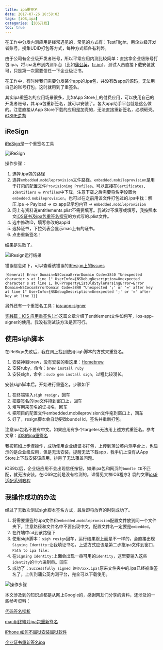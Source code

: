 ```yaml
---
title: ipa重签名
date: 2017-07-26 10:58:03
tags: [iOS,ipa]
categories: [iOS开发]
toc: true
---
```


在工作中分发内测应用是经常遇见的，常见的方式有：TestFlight，用企业级开发者账号，搜集UDID打包等方式，每种方式都各有利弊。

由于公司有企业级开发者账号，所以平常应用内测比较简单：直接拿企业级账号打包.ipa，将.ipa发布到内测平台（比如[蒲公英](https://www.pgyer.com)，[fir.im](https://fir.im/)），测试人员直接下载安装就可，只是第一次需要信任一下企业级证书。

<!--more-->

在工作中，有时候我们需要分发某个app的.ipa包，并没有改app的源码，无法用自己的账号打包。这时就用到了重签名。

其实ipa重签名的应用场景很多，比如App Store上的付费应用，可以使用自己的开发者账号，其.ipa包重新签名，就可以安装了。各大app助手平台就是这么做的。注意直接从App Store下载的应用是加壳的，无法直接重新签名，必须砸壳。[iOSRE逆向](http://iosre.com/)

## iReSign

[iReSign](https://github.com/maciekish/iReSign)是一个重签名工具

![iReSign](http://oalg33nuc.bkt.clouddn.com/2017-07-25-19-21-04.png)

操作步骤：

1. 选择.ipa包的路径
2. 选择`embedded.mobileprovision`文件路径。`embedded.mobileprovision`是用于打包的配置文件`Provisioning Profiles`。可以直接在`Certificates, Identifiers & Profiles`中下载，注意下载之后需要将名字设置为`embedded.mobileprovision`。也可以在之前用该文件打包过的.ipa中找：解压.ipa -> Payload -> xx.app显示包内容 -> `embedded.mobileprovision`
3. 网上有资料说entitlements.plist不需要填写。我试过不填写或填写，我按照本文[iOS证书及ipa包重签名探究](http://www.olinone.com/?p=198)的方式写的.plist文件。
4. 选中修改ID，填写修改的appid
5. 选择证书，下拉列表会显示mac上有的证书。
6. 点击重新签名！

结果是失败了。

![iResign运行结果](http://oalg33nuc.bkt.clouddn.com/6111501034232_.pic.jpg)

错误信息如下，可以查看该错误的[IResign上的issues](https://github.com/maciekish/iReSign/issues/99)

```
[General] Error Domain=NSCocoaErrorDomain Code=3840 "Unexpected character s at line 1" UserInfo={NSDebugDescription=Unexpected character s at line 1, kCFPropertyListOldStyleParsingError=Error Domain=NSCocoaErrorDomain Code=3840 "Unexpected ';' or '=' after key at line 1" UserInfo={NSDebugDescription=Unexpected ';' or '=' after key at line 1}}
```

另外还有一个重签名工具：[ios-app-signer](https://github.com/DanTheMan827/ios-app-signer)

[实践篇：iOS 应用重签名(上)](http://www.iosugar.com/2017/04/10/Practice-articles-iOS-application-re-signature/)这篇文章介绍了entitlement文件如何写，ios-app-signer的使用。我没有测试该方法是否可行。

## 使用sigh脚本

在iReSign失败后，我在网上找到使用sigh脚本的方式来重签名。

1. 安装神器brew，没有安装的看这里：[Homebrew](https://brew.sh/)
2. 安装ruby，命令：`brew install ruby`
3. 安装sigh，命令：`sudo gem install sigh`，过程比较漫长。

安装sigh脚本后，开始进行重签名，步骤如下

1. 在终端输入`sigh resign`，回车
2. 把要签名的ipa文件拖到窗口上，回车
3. 填写用来签名的证书名，回车
4. 把项目的配置文件embedded.mobileprovision文件拖到窗口上，回车
5. 好了，resign脚本会自动更改bundel id，签名并重新打包。

注意ipa包名不要有中文。如果应用有多个targetes无法用上述方式重签名。参考文章：[iOS的ipa重签名](http://www.jianshu.com/p/3f57d51f770a)

我按照如上步骤操作，成功使用企业级证书打包，上传到蒲公英内测平台上，也显示的是企业级应用，但是无法安装，提醒无法下载app，我手机上没有从App Store上下载安装该应用，排除了无法覆盖问题。

iOS9以后，企业级应用不会出现信任按钮，如果ipa包和网页的`bundle ID`不匹配，就无法安装。在iOS9之前是没有检测的。详情见大神iOS程序犭袁的文章[ios9适配系列教程](https://github.com/ChenYilong/iOS9AdaptationTips#3%E4%BC%81%E4%B8%9A%E7%BA%A7%E5%88%86%E5%8F%91)

## 我操作成功的办法

经过了无数次测试sigh脚本签名方式，最后即将放弃的时刻成功了。

1. 将需要重签的.ipa文件和`embedded.mobileprovision`配置文件放到同一个文件夹下。注意路径和文件名中不要出现中文，配置文件名一定要是`embedded`。
2. 在终端中cd到该路径下
3. 使用sigh脚本：`sigh resign`回车，运行结果跟上面是不一样的，会直接出现`Signing Identity:`让我填证书名。上述方式应该是第二步拖ipa文件到窗口，`Path to ipa file:`
4. 在`Signing Identity:`上面会出现一串可用的`identity`，这里要输入这些`identity`的十六进制串。回车
5. 成功了：`Successfully signed 路径/xxx.ipa!`原来文件夹中的.ipa已经被重签名了。上传到蒲公英内测平台，完全可以下载使用。

![操作步骤](http://oalg33nuc.bkt.clouddn.com/QQ20170726-104243.png)

本文涉及到的知识点都是从网上Google的，感谢网友们分享的资料，还涉及的一些参考资料：

[代码签名探析](https://objccn.io/issue-17-2/)

[mac用终端对ipa包重新签名](http://www.hudongdong.com/skill/363.html)

[iPhone 如何不越狱安装越狱软件](http://www.jianshu.com/p/0d460b52ce96)

[企业证书重新签名ipa](http://www.jianshu.com/p/1ef0dbdac653)



